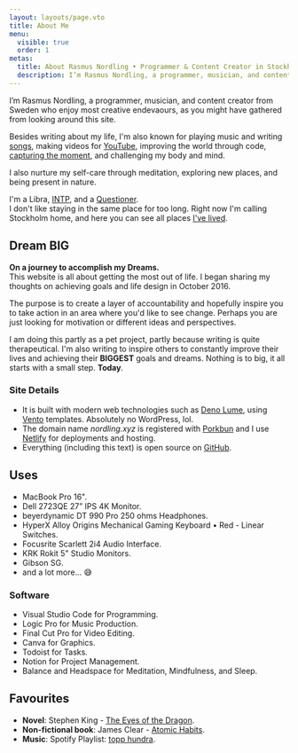 ```yaml
---
layout: layouts/page.vto
title: About Me
menu:
  visible: true
  order: 1
metas:
  title: About Rasmus Nordling • Programmer & Content Creator in Stockholm
  description: I’m Rasmus Nordling, a programmer, musician, and content creator from Sweden who enjoy most creative endevaours
---
```


I’m Rasmus Nordling, a programmer, musician, and content creator from Sweden who enjoy most creative endevaours, as you might have gathered from looking around this site.

Besides writing about my life, I'm also known for playing music and writing [songs](https://soundcloud.com/happystinson/sets/original-songs), making videos for [YouTube](https://youtube.com/@BangersNBiz), improving the world through code, [capturing the moment](https://www.flickr.com/people/ras-nordling/), and challenging my body and mind.

I also nurture my self-care through meditation, exploring new places, and being present in nature.

I'm a Libra, [INTP](https://www.mbtionline.com/en-US/MBTI-Types/INTP), and a [Questioner](https://gretchenrubin.com/four-tendencies/).<br />
I don't like staying in the same place for too long. Right now I'm calling Stockholm home, and here you can see all places [I've lived](/posts/places-ive-lived/).

## Dream BIG

**On a journey to accomplish my Dreams.**<br />
This website is all about getting the most out of life. I began sharing my thoughts on achieving goals and life design in October 2016.

The purpose is to create a layer of accountability and hopefully inspire you to take action in an area where you'd like to see change.
Perhaps you are just looking for motivation or different ideas and perspectives.

I am doing this partly as a pet project, partly because writing is quite therapeutical. I'm also writing to inspire others to constantly improve their lives and achieving their **BIGGEST** goals and dreams. Nothing is to big, it all starts with a small step. **Today**.

### Site Details

- It is built with modern web technologies such as [Deno Lume](https://lume.land/), using [Vento](https://vento.js.org/) templates. Absolutely no WordPress, lol.
- The domain name _nordling.xyz_ is registered with [Porkbun](https://porkbun.com/) and I use [Netlify](https://netlify.com/) for deployments and hosting.
- Everything (including this text) is open source on [GitHub](https://github.com/HappyStinson/nordling.xyz).

## Uses

- MacBook Pro 16".
- Dell 2723QE 27” IPS 4K Monitor.
- beyerdynamic DT 990 Pro 250 ohms Headphones.
- HyperX Alloy Origins Mechanical Gaming Keyboard • Red - Linear Switches.
- Focusrite Scarlett 2i4 Audio Interface.
- KRK Rokit 5" Studio Monitors.
- Gibson SG.
- and a lot more... 😅

### Software

- Visual Studio Code for Programming.
- Logic Pro for Music Production.
- Final Cut Pro for Video Editing.
- Canva for Graphics.
- Todoist for Tasks.
- Notion for Project Management.
- Balance and Headspace for Meditation, Mindfulness, and Sleep.

## Favourites

- **Novel**: Stephen King - [The Eyes of the Dragon](https://www.goodreads.com/book/show/10611.The_Eyes_of_the_Dragon).  
- **Non-fictional book**: James Clear - [Atomic Habits](https://www.goodreads.com/book/show/40121378-atomic-habits).
- **Music**: Spotify Playlist: [topp hundra](https://open.spotify.com/playlist/2iAyT4s1sacVz6mWCn700r?si=415c1be03c70491e).
